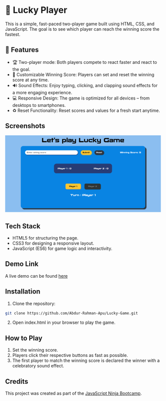 # 🥳 Lucky Player

This is a simple, fast-paced two-player game built using HTML, CSS, and JavaScript. The goal is to see which player can reach the winning score the fastest.

## 🌟 Features

- 🏆 Two-player mode: Both players compete to react faster and react to the goal.
- 🎯 Customizable Winning Score: Players can set and reset the winning score at any time.
- 🔊 Sound Effects: Enjoy typing, clicking, and clapping sound effects for a more engaging experience.
- 💻 Responsive Design: The game is optimized for all devices – from desktops to smartphones.
- ♻️ Reset Functionality: Reset scores and values for a fresh start anytime.

## Screenshots

![Home page](./screenshots/home.png)

## Tech Stack

- HTML5 for structuring the page.
- CSS3 for designing a responsive layout.
- JavaScript (ES6) for game logic and interactivity.

## Demo Link

A live demo can be found [here](https://abdur-rahman-apu.github.io/Lucky-Game/)

## Installation

1.  Clone the repository:

```bash
git clone https://github.com/Abdur-Rahman-Apu/Lucky-Game.git
```

2.  Open index.html in your browser to play the game.

## How to Play

1. Set the winning score.
2. Players click their respective buttons as fast as possible.
3. The first player to match the winning score is declared the winner with a celebratory sound effect.

## Credits

This project was created as part of the [JavaScript Ninja Bootcamp](https://webdeveloperbd.net/js-bootcamp/).
